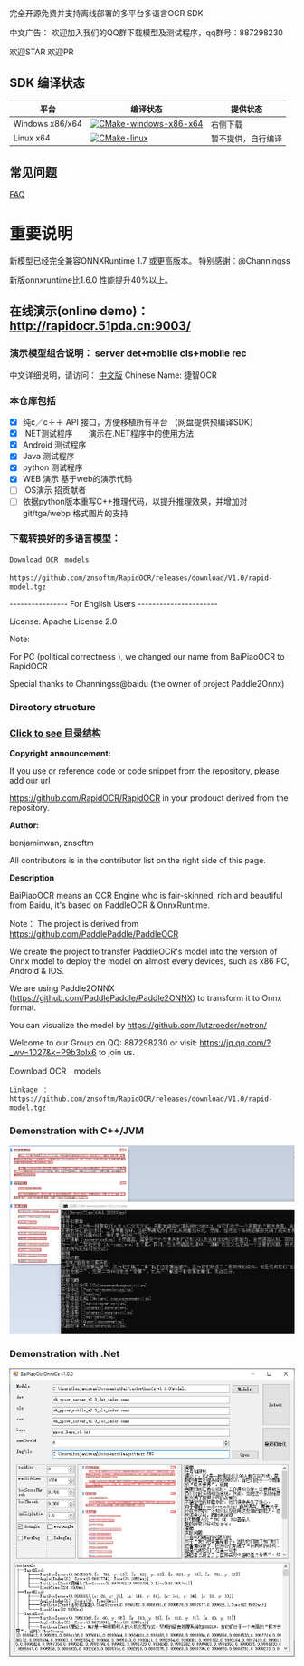 完全开源免费并支持离线部署的多平台多语言OCR SDK

中文广告： 欢迎加入我们的QQ群下载模型及测试程序，qq群号：887298230

欢迎STAR 欢迎PR

## SDK 编译状态

| 平台            | 编译状态 |   提供状态 |
| --------------- | -------- | -------- |
| Windows x86/x64 |  [![CMake-windows-x86-x64](https://github.com/RapidOCR/RapidOCR/actions/workflows/windows-all-build.yaml/badge.svg)](https://github.com/RapidOCR/RapidOCR/actions/workflows/windows-all-build.yaml)        |  右侧下载 |
| Linux x64       |  [![CMake-linux](https://github.com/RapidOCR/RapidOCR/actions/workflows/make-linux.yml/badge.svg)](https://github.com/RapidOCR/RapidOCR/actions/workflows/make-linux.yml) |  暂不提供，自行编译 |


## 常见问题
 [FAQ](FAQ.md)

# 重要说明 

新模型已经完全兼容ONNXRuntime 1.7 或更高版本。 特别感谢：@Channingss

新版onnxruntime比1.6.0 性能提升40%以上。

## 在线演示(online demo)：  http://rapidocr.51pda.cn:9003/

### 演示模型组合说明： server det+mobile cls+mobile rec

中文详细说明，请访问： [中文版](readme_cn.md)           Chinese Name: 捷智OCR

### 本仓库包括


- [x]  纯c／c＋＋ API 接口，方便移植所有平台 （网盘提供预编译SDK）
- [x] .NET测试程序　　演示在.NET程序中的使用方法
- [x]  Android 测试程序
- [x] Java 测试程序
- [x]  python 测试程序
- [x]  WEB 演示   基于web的演示代码
- [ ]  IOS演示   招贡献者
- [ ]  依据python版本重写C++推理代码，以提升推理效果，并增加对git/tga/webp 格式图片的支持
### 下载转换好的多语言模型：

```
Download OCR　models

https://github.com/znsoftm/RapidOCR/releases/download/V1.0/rapid-model.tgz

```

----------------  For  English Users ----------------------

License:  Apache License 2.0

Note:

For PC (political correctness ), we changed our name from BaiPiaoOCR to RapidOCR


Special thanks to Channingss@baidu (the owner of project Paddle2Onnx)

### Directory structure

### [Click to see 目录结构](dir.md)    


**Copyright announcement:**

If you use or reference code or code snippet from the repository, please add our url 

https://github.com/RapidOCR/RapidOCR  in your prodouct derived from the repository.


**Author:**

benjaminwan, znsoftm

All contributors is in the contributor list on the right side of this page.


**Description**

BaiPiaoOCR means an  OCR Engine who is fair-skinned, rich and beautiful from Baidu, it's based on PaddleOCR & OnnxRuntime.

Note： The project is derived from https://github.com/PaddlePaddle/PaddleOCR

We create the project to transfer PaddleOCR's model into the version of Onnx model to deploy the model on almost every devices, such as x86 PC, Android & IOS.

We are using Paddle2ONNX (https://github.com/PaddlePaddle/Paddle2ONNX)  to transform it to Onnx format.




You can visualize the model by https://github.com/lutzroeder/netron/


Welcome to our Group on QQ: 887298230
or visit: https://jq.qq.com/?_wv=1027&k=P9b3olx6 to join us.


Download OCR　models
```
Linkage ：https://github.com/znsoftm/RapidOCR/releases/download/V1.0/rapid-model.tgz
```

### Demonstration with C++/JVM

![avatar](test_imgs/test_cpp.png)

### Demonstration with  .Net

![avatar](test_imgs/test_cs.png)
